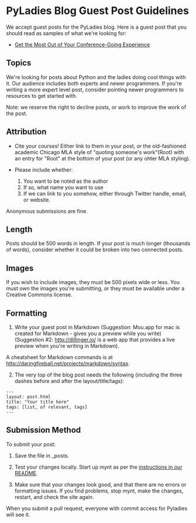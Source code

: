 # PyLadies Blog Guest Post Guidelines

<p>We accept guest posts for the PyLadies blog. Here is a guest post that you should read as samples of what we're looking for:</p>

<ul><li><a href="http://www.pyladies.com/blog/get-the-most-out-of-your-conference-going-experience/">Get the Most Out of Your Conference-Going Experience</a></li></ul>

## Topics

We're looking for posts about Python and the ladies doing cool things with it. Our audience includes both experts and newer programmers. If you're writing a more expert level post, consider pointing newer programmers to resources to get started with.

Note: we reserve the right to decline posts, or work to improve the work of the post. 

## Attribution

* Cite your courses! Either link to them in your post, or the old-fashioned academic Chicago MLA style of "quoting someone's work"(Root) with an entry for "Root" at the bottom of your post (or any ohter MLA styling).

* Please include whether:
	1) You want to be noted as the author
	2) If so, what name you want to use
	3) If we can link to you somehow, either through Twitter handle, email, or website.

Anonymous submissions are fine.

## Length

<p>Posts should be 500 words in length. If your post is much longer (thousands of words), consider whether it could be broken into two connected posts.</p>

## Images

If you wish to include images, they must be 500 pixels wide or less. You must own the images you're submitting, or they must be available under a Creative Commons license.

## Formatting

1. Write your guest post in Markdown (Suggestion: Mou.app for mac is created for Markdown - gives you a preview while you write) (Suggestion #2: http://dillinger.io/ is a web app that provides a live preview when you're writing in Markdown).

A cheatsheet for Markdown commands is at <a href="http://daringfireball.net/projects/markdown/syntax">http://daringfireball.net/projects/markdown/syntax</a>.

2. The very top of the blog post needs the following (including the three dashes before and after the layout/title/tags):

```
---
layout: post.html
title: "Your title here"
tags: [list, of relevant, tags]
---
```

## Submission Method

To submit your post:

1. Save the file in _posts.

2. Test your changes locally. Start up mynt as per the [instructions in our README](https://github.com/pyladies/pyladies#to-run-locally).

3. Make sure that your changes look good, and that there are no errors or formatting issues. If you find problems, stop mynt, make the changes, restart, and check the site again.

When you submit a pull request, everyone with commit access for Pyladies will see it.
